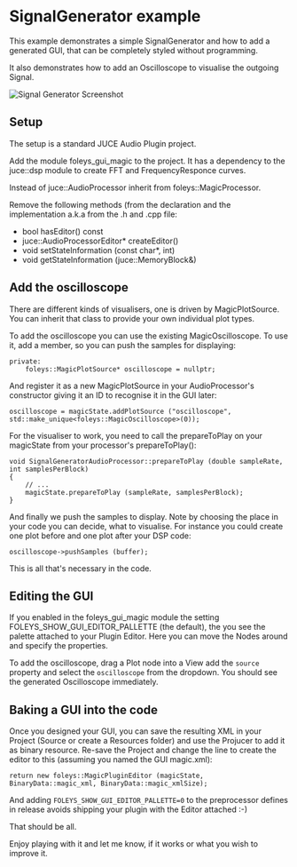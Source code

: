 SignalGenerator example
=======================

This example demonstrates a simple SignalGenerator and how to add
a generated GUI, that can be completely styled without programming.

It also demonstrates how to add an Oscilloscope to visualise the
outgoing Signal.

![Signal Generator Screenshot](https://raw.githubusercontent.com/ffAudio/PluginGuiMagic/master/screenshots/SignalGenerator-screenshot.png)

Setup
-----

The setup is a standard JUCE Audio Plugin project.

Add the module foleys_gui_magic to the project. It has a dependency
to the juce::dsp module to create FFT and FrequencyResponce curves.

Instead of juce::AudioProcessor inherit from foleys::MagicProcessor.

Remove the following methods (from the declaration and the implementation
a.k.a from the .h and .cpp file:
- bool hasEditor() const
- juce::AudioProcessorEditor* createEditor()
- void setStateInformation (const char*, int)
- void getStateInformation (juce::MemoryBlock&)



Add the oscilloscope
--------------------

There are different kinds of visualisers, one is driven by
MagicPlotSource. You can inherit that class to provide your
own individual plot types.

To add the oscilloscope you can use the existing MagicOscilloscope.
To use it, add a member, so you can push the samples for displaying:

```
private:
    foleys::MagicPlotSource* oscilloscope = nullptr;
```

And register it as a new MagicPlotSource in your AudioProcessor's
constructor giving it an ID to recognise it in the GUI later:

```
oscilloscope = magicState.addPlotSource ("oscilloscope", std::make_unique<foleys::MagicOscilloscope>(0));
```

For the visualiser to work, you need to call the prepareToPlay
on your magicState from your processor's prepareToPlay():

```
void SignalGeneratorAudioProcessor::prepareToPlay (double sampleRate, int samplesPerBlock)
{
    // ...
    magicState.prepareToPlay (sampleRate, samplesPerBlock);
}
```

And finally we push the samples to display. Note by choosing the place
in your code you can decide, what to visualise. For instance you could
create one plot before and one plot after your DSP code:

```
oscilloscope->pushSamples (buffer);
```

This is all that's necessary in the code.


Editing the GUI
---------------

If you enabled in the foleys_gui_magic module the setting 
FOLEYS_SHOW_GUI_EDITOR_PALLETTE (the default), the you see the
palette attached to your Plugin Editor. Here you can move the
Nodes around and specify the properties.

To add the oscilloscope, drag a Plot node into a View add the `source`
property and select the `oscilloscope` from the dropdown. You should
see the generated Oscilloscope immediately.


Baking a GUI into the code
--------------------------

Once you designed your GUI, you can save the resulting XML in your
Project (Source or create a Resources folder) and use the Projucer
to add it as binary resource. Re-save the Project and change the line
to create the editor to this (assuming you named the GUI magic.xml):

```
return new foleys::MagicPluginEditor (magicState, BinaryData::magic_xml, BinaryData::magic_xmlSize);
```

And adding `FOLEYS_SHOW_GUI_EDITOR_PALLETTE=0` to the preprocessor
defines in release avoids shipping your plugin with the Editor 
attached :-)

That should be all.


Enjoy playing with it and let me know, if it works or what you wish
to improve it.


